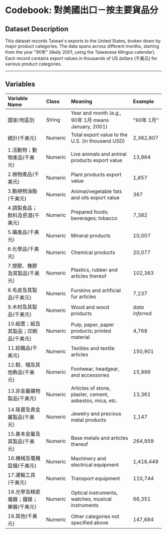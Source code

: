 # Codebook: 對美國出口－按主要貨品分

## Dataset Description
This dataset records Taiwan's exports to the United States, broken down by major product categories. The data spans across different months, starting from the year "90年" (likely 2001, using the Taiwanese Minguo calendar). Each record contains export values in thousands of US dollars (千美元) for various product categories.

---

## Variables

| Variable Name | Class   | Meaning | Example |
|:--------------|:--------|:--------|:--------|
| 國家/地區別    | String  | Year and month (e.g., 90年 1月 means January, 2001) | "90年 1月" |
| 總計(千美元)  | Numeric | Total export value to the U.S. (in thousand USD) | 2,362,807 |
| 1.活動物；動物產品(千美元) | Numeric | Live animals and animal products export value | 13,964 |
| 2.植物產品(千美元) | Numeric | Plant products export value | 1,857 |
| 3.動植物油脂(千美元) | Numeric | Animal/vegetable fats and oils export value | 367 |
| 4.調製食品；飲料及菸酒(千美元) | Numeric | Prepared foods; beverages; tobacco | 7,382 |
| 5.礦產品(千美元) | Numeric | Mineral products | 10,007 |
| 6.化學品(千美元) | Numeric | Chemical products | 20,077 |
| 7.塑膠、橡膠及其製品(千美元) | Numeric | Plastics, rubber and articles thereof | 102,363 |
| 8.毛皮及其製品(千美元) | Numeric | Furskins and artificial fur articles | 7,237 |
| 9.木材及其製品(千美元) | Numeric | Wood and wood products | *data inferred* |
| 10.紙漿；紙及其製品；印刷品(千美元) | Numeric | Pulp, paper, paper products; printed material | 4,768 |
| 11.紡織品(千美元) | Numeric | Textiles and textile articles | 150,901 |
| 12.鞋、帽及其他飾品(千美元) | Numeric | Footwear, headgear, and accessories | 15,999 |
| 13.非金屬礦物製品(千美元) | Numeric | Articles of stone, plaster, cement, asbestos, mica, etc. | 13,361 |
| 14.珠寶及貴金屬製品(千美元) | Numeric | Jewelry and precious metal products | 1,147 |
| 15.基本金屬及其製品(千美元) | Numeric | Base metals and articles thereof | 264,959 |
| 16.機械及電機設備(千美元) | Numeric | Machinery and electrical equipment | 1,416,449 |
| 17.運輸工具(千美元) | Numeric | Transport equipment | 110,744 |
| 18.光學及精密儀器；鐘錶；樂器(千美元) | Numeric | Optical instruments, watches, musical instruments | 66,351 |
| 19.其他(千美元) | Numeric | Other categories not specified above | 147,684 |
